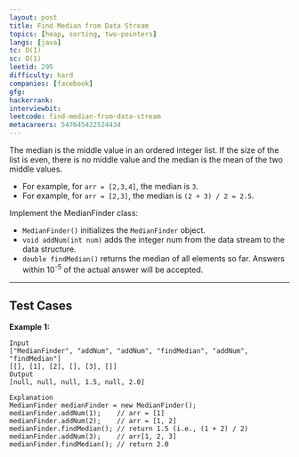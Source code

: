 ```yaml
---
layout: post
title: Find Median from Data Stream
topics: [heap, sorting, two-pointers]
langs: [java]
tc: O(1)
sc: O(1)
leetid: 295
difficulty: hard
companies: [facebook]
gfg: 
hackerrank: 
interviewbit: 
leetcode: find-median-from-data-stream
metacareers: 547645422524434
---
```


The median is the middle value in an ordered integer list. 
If the size of the list is even, there is no middle value and the median is the mean of the two middle values.

- For example, for `arr = [2,3,4]`, the median is `3`.
- For example, for `arr = [2,3]`, the median is `(2 + 3) / 2 = 2.5`.

Implement the MedianFinder class:
- `MedianFinder()` initializes the `MedianFinder` object.
- `void addNum(int num)` adds the integer num from the data stream to the data structure.
- `double findMedian()` returns the median of all elements so far. Answers within 10<sup>-5</sup> of the actual answer will be accepted.

---

## Test Cases

**Example 1:** 
```
Input
["MedianFinder", "addNum", "addNum", "findMedian", "addNum", "findMedian"]
[[], [1], [2], [], [3], []]
Output
[null, null, null, 1.5, null, 2.0]

Explanation
MedianFinder medianFinder = new MedianFinder();
medianFinder.addNum(1);    // arr = [1]
medianFinder.addNum(2);    // arr = [1, 2]
medianFinder.findMedian(); // return 1.5 (i.e., (1 + 2) / 2)
medianFinder.addNum(3);    // arr[1, 2, 3]
medianFinder.findMedian(); // return 2.0
```
